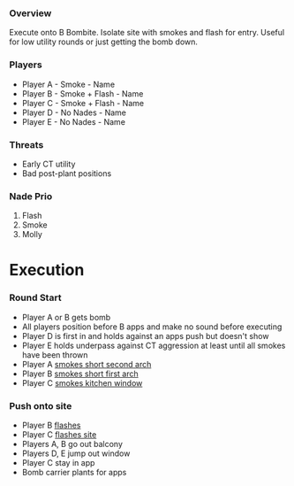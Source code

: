 ### Overview
Execute onto B Bombite. Isolate site with smokes and flash for entry. Useful for low utility rounds or just getting the bomb down.

### Players
- Player A - Smoke - Name
- Player B - Smoke + Flash - Name
- Player C - Smoke + Flash - Name
- Player D - No Nades - Name
- Player E - No Nades - Name

### Threats
- Early CT utility
- Bad post-plant positions

### Nade Prio
1. Flash
2. Smoke
3. Molly

# Execution
### Round Start
- Player A or B gets bomb
- All players position before B apps and make no sound before executing
- Player D is first in and holds against an apps push but doesn't show
- Player E holds underpass against CT aggression at least until all smokes have been thrown
- Player A [smokes short second arch](https://csnades.gg/mirage/smokes/left-arch-from-back-alley-b)
- Player B [smokes short first arch](https://csnades.gg/mirage/smokes/right-arch-from-back-alley)
- Player C [smokes kitchen window](https://csnades.gg/mirage/smokes/window-from-back-alley-b)

### Push onto site
- Player B [flashes](https://csnades.gg/mirage/flashbangs/b-site-from-apts)
- Player C [flashes site](https://csnades.gg/mirage/flashbangs/b-site-from-back-alley)
- Players A, B go out balcony
- Players D, E jump out window
- Player C stay in app
- Bomb carrier plants for apps
